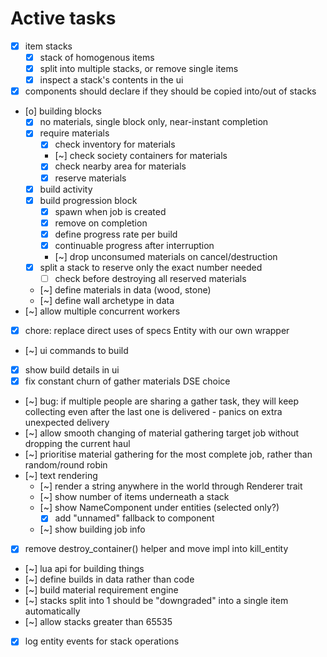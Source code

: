 # Active tasks

* [X] item stacks
	* [X] stack of homogenous items
	* [X] split into multiple stacks, or remove single items
	* [X] inspect a stack's contents in the ui
* [X] components should declare if they should be copied into/out of stacks
* [o] building blocks
	* [X] no materials, single block only, near-instant completion
	* [X] require materials
		* [X] check inventory for materials
		* [~] check society containers for materials
		* [X] check nearby area for materials
		* [X] reserve materials
	* [X] build activity
	* [X] build progression block
		* [X] spawn when job is created
		* [X] remove on completion
		* [X] define progress rate per build
		* [X] continuable progress after interruption
		* [~] drop unconsumed materials on cancel/destruction
	* [X] split a stack to reserve only the exact number needed
		* [ ] check before destroying all reserved materials
	* [~] define materials in data (wood, stone)
	* [~] define wall archetype in data
* [~] allow multiple concurrent workers
* [X] chore: replace direct uses of specs Entity with our own wrapper
* [~] ui commands to build
* [X] show build details in ui
* [X] fix constant churn of gather materials DSE choice
* [~] bug: if multiple people are sharing a gather task, they will keep collecting even after the last one is delivered - panics on extra unexpected delivery
* [~] allow smooth changing of material gathering target job without dropping the current haul
* [~] prioritise material gathering for the most complete job, rather than random/round robin
* [~] text rendering
	* [~] render a string anywhere in the world through Renderer trait
	* [~] show number of items underneath a stack
	* [~] show NameComponent under entities (selected only?)
		* [X] add "unnamed" fallback to component
	* [~] show building job info
* [X] remove destroy_container() helper and move impl into kill_entity
* [~] lua api for building things
* [~] define builds in data rather than code
* [~] build material requirement engine
* [~] stacks split into 1 should be "downgraded" into a single item automatically
* [~] allow stacks greater than 65535
* [X] log entity events for stack operations
